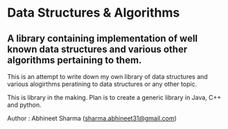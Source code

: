 Data Structures & Algorithms
==============
A library containing implementation of well known data structures and various other algorithms pertaining to them.
--------------

This is an attempt to write down my own library of 
data structures and various alogirthms peratining to 
data structures or any other topic. 

This is library in the making. Plan is to create a generic 
library in Java, C++ and python. 

Author : Abhineet Sharma (sharma.abhineet31@gmail.com)

